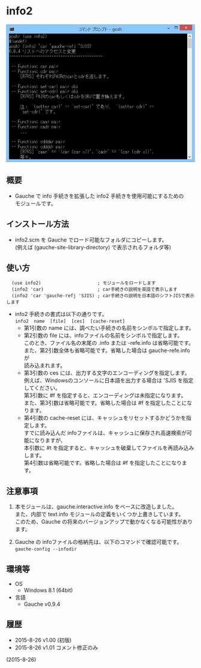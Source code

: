 # info2

![image](image.png)

## 概要
- Gauche で info 手続きを拡張した info2 手続きを使用可能にするための  
  モジュールです。


## インストール方法
- info2.scm を Gauche でロード可能なフォルダにコピーします。  
  (例えば (gauche-site-library-directory) で表示されるフォルダ等)


## 使い方
```
  (use info2)                     ; モジュールをロードします
  (info2 'car)                    ; car手続きの説明を英語で表示します
  (info2 'car 'gauche-refj 'SJIS) ; car手続きの説明を日本語のシフトJISで表示します
```
- info2 手続きの書式は以下の通りです。  
  `info2  name  [file]  [ces]  [cache-reset]`
  - 第1引数の name には、調べたい手続きの名前をシンボルで指定します。
  - 第2引数の file には、infoファイルの名前をシンボルで指定します。  
    このとき、ファイル名の末尾の .info または -refe.info は省略可能です。  
    また、第2引数全体も省略可能です。省略した場合は gauche-refe.info が  
    読み込まれます。
  - 第3引数の ces には、出力する文字のエンコーディングを指定します。  
    例えば、Windowsのコンソールに日本語を出力する場合は 'SJIS を指定してください。  
    第3引数に #f を指定すると、エンコーディングは未指定になります。  
    また、第3引数は省略可能です。省略した場合は #f を指定したことになります。
  - 第4引数の cache-reset には、キャッシュをリセットするかどうかを指定します。  
    すでに読み込んだ infoファイルは、キャッシュに保存され高速検索が可能になりますが、  
    本引数に #t を指定すると、キャッシュを破棄してファイルを再読み込みします。  
    第4引数は省略可能です。省略した場合は #f を指定したことになります。


## 注意事項
1. 本モジュールは、gauche.interactive.info をベースに改造しました。  
   また、内部で text.info モジュールの定義をいくつか上書きしています。  
   このため、Gauche の将来のバージョンアップで動かなくなる可能性があります。

2. Gauche の infoファイルの格納先は、以下のコマンドで確認可能です。  
   `gauche-config --infodir`


## 環境等
- OS
  - Windows 8.1 (64bit)
- 言語
  - Gauche v0.9.4

## 履歴
- 2015-8-26  v1.00 (初版)
- 2015-8-26  v1.01 コメント修正のみ


(2015-8-26)
